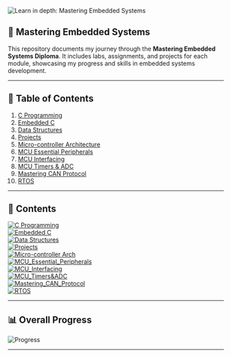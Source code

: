  ![Learn in depth: Mastering Embedded Systems](https://img.shields.io/badge/%20Learn_in_depth%3A-_Mastering_Embedded_Systems-blue?style=for-the-badge&logoColor=%20&logoSize=50)

## 🚀 **Mastering Embedded Systems**
This repository documents my journey through the **Mastering Embedded Systems Diploma**. It includes labs, assignments, and projects for each module, showcasing my progress and skills in embedded systems development.

---

## 📑 **Table of Contents**
1. [C Programming](#-c-programming)
2. [Embedded C](#-embedded-c)
3. [Data Structures](#-data-structures)
4. [Projects](#-projects)
5. [Micro-controller Architecture](#-micro-controller-architecture)
6. [MCU Essential Peripherals](#-mcu-essential-peripherals)
7. [MCU Interfacing](#-mcu-interfacing)
8. [MCU Timers & ADC](#-mcu-timers--adc)
9. [Mastering CAN Protocol](#-mastering-can-protocol)
10. [RTOS](#-rtos)

---

## 📂 **Contents**

[![C Programming](https://img.shields.io/badge/C%20Programming-Ready%20to%20Explore-green?style=for-the-badge)](https://github.com/Ouss9ama/Mastering_Embedded_System_Diploma/tree/master/C%20programming)  
[![Embedded C](https://img.shields.io/badge/Embedded%20C-COMPLETED-brightgreen?style=for-the-badge)](https://github.com/Ouss9ama/Mastering_Embedded_System_Diploma/tree/master/Embedded%20C)  
[![Data Structures](https://img.shields.io/badge/Data%20Structures-COMPLETED-brightgreen?style=for-the-badge)](https://github.com/Ouss9ama/Mastering_Embedded_System_Diploma/tree/master/3-Data%20Structures)  
[![Projects](https://img.shields.io/badge/Projects-IN%20PROGRESS-orange?style=for-the-badge)](https://github.com/Ouss9ama/Mastering_Embedded_System_Diploma/tree/master/4-Projects)  
[![Micro-controller Arch](https://img.shields.io/badge/Micro--controller%20Arch-COMPLETED-brightgreen?style=for-the-badge)](https://github.com/Ouss9ama/Mastering_Embedded_System_Diploma/tree/master/5-Micro-controller_Arch)  
[![MCU_Essential_Peripherals](https://img.shields.io/badge/MCU_Essential_Peripherals-COMPLETED-brightgreen?style=for-the-badge)](https://github.com/Ouss9ama/Mastering_Embedded_System_Diploma/tree/master/6-MCU_Essential_Peripherals)  
[![MCU_Interfacing](https://img.shields.io/badge/MCU_Interfacing-UPCOMING-yellow?style=for-the-badge)](https://github.com/Ouss9ama/Mastering_Embedded_System_Diploma/tree/master/7-MCU_Interfacing)  
[![MCU_Timers&ADC](https://img.shields.io/badge/MCU_Timers%26ADC-UPCOMING-yellow?style=for-the-badge)](https://github.com/Ouss9ama/Mastering_Embedded_System_Diploma/tree/master/8-MCU_Timers%26ADC)  
[![Mastering_CAN_Protocol](https://img.shields.io/badge/Mastering_CAN_Protocol-UPCOMING-yellow?style=for-the-badge)](https://github.com/Ouss9ama/Mastering_Embedded_System_Diploma/tree/master/9-Mastering_CAN_Protocol)  
[![RTOS](https://img.shields.io/badge/RTOS-UPCOMING-yellow?style=for-the-badge)](https://github.com/Ouss9ama/Mastering_Embedded_System_Diploma/tree/master/10-RTOS)  

---

## 📊 **Overall Progress**
![Progress](https://progress-bar.dev/60/?title=Completed)

---

